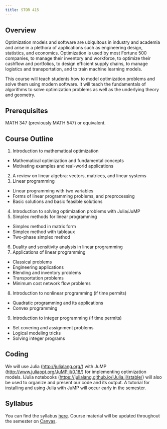```yaml
---
title: STOR 415
---
```


## Overview

Optimization models and software are ubiquitous in industry and academia and arise in a plethora of applications such as engineering design, statistics, and economics. Optimization is used by most Fortune 500 companies, to manage their inventory and workforce, to optimize their cashflow and portfolios, to design efficient supply chains, to manage logistics and transportation, and to train machine learning models.

This course will teach students how to model optimization problems and solve them using modern software. It will teach the fundamentals of algorithms to solve optimization problems as well as the underlying theory and geometry.

## Prerequisites

MATH 347 (previously MATH 547) or equivalent.

## Course Outline

1. Introduction to mathematical optimization
 * Mathematical optimization and fundamental concepts
 * Motivating examples and real-world applications
2. A review on linear algebra: vectors, matrices, and linear systems
3. Linear programming
 * Linear programming with two variables
 * Forms of linear programming problems, and preprocessing
 * Basic solutions and basic feasible solutions
4. Introduction to solving optimization problems with Julia/JuMP
5. Simplex methods for linear programming
 * Simplex method in matrix form
 * Simplex method with tableaux
 * Two-phase simplex method
6. Duality and sensitivity analysis in linear programming
7. Applications of linear programming
 * Classical problems
 * Engineering applications
 * Blending and inventory problems
 * Transportation problems
 * Minimum cost network flow problems
8. Introduction to nonlinear programming (if time permits)
 * Quadratic programming and its applications
 * Convex programming
9. Introduction to integer programming (if time permits)
 * Set covering and assignment problems
 * Logical modeling tricks
 * Solving integer programs


## Coding

We will use Julia (http://julialang.org/) with JuMP (http://www.juliaopt.org/JuMP.jl/0.18/) for implementing optimization models. IJulia notebooks (https://julialang.github.io/IJulia.jl/stable/) will also be used to organize and present our code and its output. A tutorial for installing and using Julia with JuMP will occur early in the semester.

## Syllabus

You can find the syllabus [here](/syllabus.pdf). Course material will be updated throughout the semester on [Canvas](https://edtech.unc.edu/service/canvas/).
